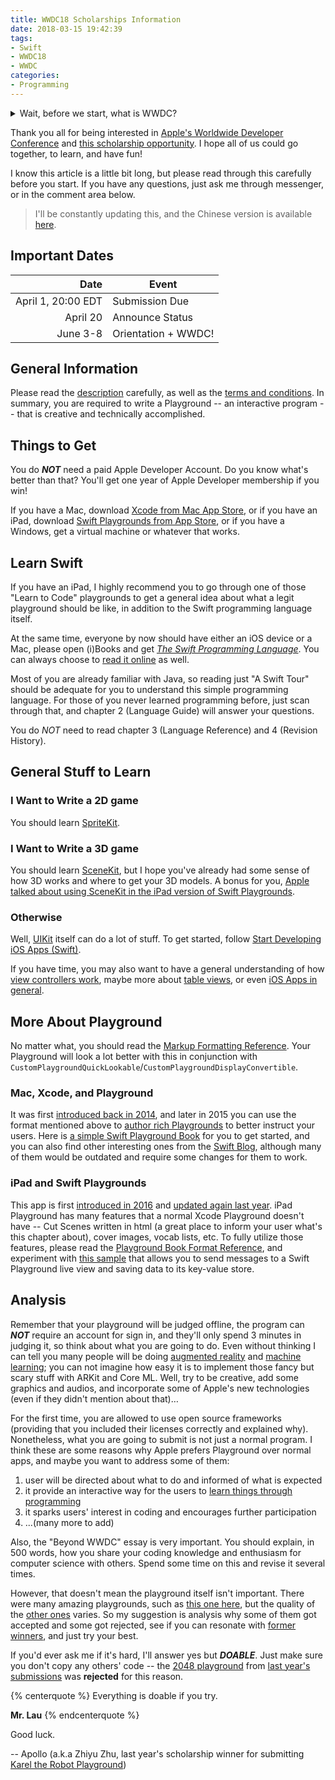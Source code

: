 ```yaml
---
title: WWDC18 Scholarships Information
date: 2018-03-15 19:42:39
tags:
- Swift
- WWDC18
- WWDC
categories:
- Programming
---
```


<details>
<summary>Wait, before we start, what is WWDC?</summary>

I'll add my description soon, but for now, check out the [official website](https://developer.apple.com/wwdc).
</details>

Thank you all for being interested in [Apple's Worldwide Developer Conference](https://developer.apple.com/wwdc) and [this scholarship opportunity](https://developer.apple.com/wwdc/scholarships/). I hope all of us could go together, to learn, and have fun!

I know this article is a little bit long, but please read through this carefully before you start. If you have any questions, just ask me through messenger, or in the comment area below.

> I'll be constantly updating this, and the Chinese version is available [here](https://apollozhu.github.io/2018/03/16/wwdc18-scholarships-info-cn/).

<!-- more -->

## Important Dates

|Date|Event|
|--:|--|
|April 1, 20:00 EDT|Submission Due|
|April 20|Announce Status|
|June 3-8|Orientation + WWDC!|

## General Information

Please read the [description](https://developer.apple.com/wwdc/scholarships/) carefully, as well as the [terms and conditions](https://developer.apple.com/wwdc/scholarships/terms/WWDC18-Scholarship-Terms-and-Conditions.pdf). In summary, you are required to write a Playground -- an interactive program -- that is creative and technically accomplished.

## Things to Get

You do ***NOT*** need a paid Apple Developer Account. Do you know what's better than that? You'll get one year of Apple Developer membership if you win!

If you have a Mac, download [Xcode from Mac App Store](https://itunes.apple.com/app/id497799835), or if you have an iPad, download [Swift Playgrounds from App Store](https://itunes.apple.com/app/id908519492), or if you have a Windows, get a virtual machine or whatever that works.

## Learn Swift

If you have an iPad, I highly recommend you to go through one of those "Learn to Code" playgrounds to get a general idea about what a legit playground should be like, in addition to the Swift programming language itself.

At the same time, everyone by now should have either an iOS device or a Mac, please open (i)Books and get *[The Swift Programming Language](https://itunes.apple.com/book/id1002622538)*. You can always choose to [read it online](https://developer.apple.com/library/content/documentation/Swift/Conceptual/Swift_Programming_Language/index.html) as well.

Most of you are already familiar with Java, so reading just "A Swift Tour" should be adequate for you to understand this simple programming language. For those of you never learned programming before, just scan through that, and chapter 2 (Language Guide) will answer your questions.

You do *NOT* need to read chapter 3 (Language Reference) and 4 (Revision History).

## General Stuff to Learn

### I Want to Write a 2D game

You should learn [SpriteKit](https://developer.apple.com/spritekit/).

### I Want to Write a 3D game

You should learn [SceneKit](https://developer.apple.com/scenekit/), but I hope you've already had some sense of how 3D works and where to get your 3D models. A bonus for you, [Apple talked about using SceneKit in the iPad version of Swift Playgrounds](https://developer.apple.com/videos/play/wwdc2017/605/).

### Otherwise

Well, [UIKit](https://developer.apple.com/documentation/uikit) itself can do a lot of stuff. To get started, follow [Start Developing iOS Apps (Swift)](https://developer.apple.com/library/content/referencelibrary/GettingStarted/DevelopiOSAppsSwift/).

If you have time, you may also want to have a general understanding of how [view controllers work](https://developer.apple.com/library/content/featuredarticles/ViewControllerPGforiPhoneOS), maybe more about [table views](https://developer.apple.com/library/content/documentation/UserExperience/Conceptual/TableView_iPhone/AboutTableViewsiPhone/AboutTableViewsiPhone.html), or even [iOS Apps in general](https://developer.apple.com/library/content/documentation/iPhone/Conceptual/iPhoneOSProgrammingGuide/Introduction/Introduction.html).

## More About Playground

No matter what, you should read the [Markup Formatting Reference](https://developer.apple.com/library/content/documentation/Xcode/Reference/xcode_markup_formatting_ref/). Your Playground will look a lot better with this in conjunction with `CustomPlaygroundQuickLookable`/`CustomPlaygroundDisplayConvertible`.

### Mac, Xcode, and Playground

It was first [introduced back in 2014](https://developer.apple.com/videos/play/wwdc2014/408/), and later in 2015 you can use the format mentioned above to [author rich Playgrounds](https://developer.apple.com/videos/play/wwdc2015/405/) to better instruct your users. Here is [a simple Swift Playground Book](https://developer.apple.com/library/content/samplecode/StarterPlaygroundBook/Introduction/Intro.html) for you to get started, and you can also find other interesting ones from the [Swift Blog](https://developer.apple.com/swift/blog/), although many of them would be outdated and require some changes for them to work.

### iPad and Swift Playgrounds

This app is first [introduced in 2016](https://developer.apple.com/videos/play/wwdc2016/408/) and [updated again last year](https://developer.apple.com/videos/play/wwdc2017/408/). iPad Playground has many features that a normal Xcode Playground doesn't have -- Cut Scenes written in html (a great place to inform your user what's this chapter about), cover images, vocab lists, etc. To fully utilize those features, please read the [Playground Book Format Reference](https://developer.apple.com/library/content/documentation/Xcode/Conceptual/swift_playgrounds_doc_format/), and experiment with [this sample](https://developer.apple.com/library/content/samplecode/TalkingToTheLiveView/Introduction/Intro.html) that allows you to send messages to a Swift Playground live view and saving data to its key-value store.

## Analysis

Remember that your playground will be judged offline, the program can ***NOT*** require an account for sign in, and they'll only spend 3 minutes in judging it, so think about what you are going to do. Even without thinking I can tell you many people will be doing [augmented reality](https://developer.apple.com/arkit) and [machine learning](https://developer.apple.com/coreml); you can not imagine how easy it is to implement those fancy but scary stuff with ARKit and Core ML. Well, try to be creative, add some graphics and audios, and incorporate some of Apple's new technologies (even if they didn't mention about that)…

For the first time, you are allowed to use open source frameworks (providing that you included their licenses correctly and explained why). Nonetheless, what you are going to submit is not just a normal program. I think these are some reasons why Apple prefers Playground over normal apps, and maybe you want to address some of them:

1. user will be directed about what to do and informed of what is expected
2. it provide an interactive way for the users to [learn things through programming](https://developer.apple.com/videos/play/wwdc2017/416/)
3. it sparks users' interest in coding and encourages further participation
4. ...(many more to add)

Also, the "Beyond WWDC" essay is very important. You should explain, in 500 words, how you share your coding knowledge and enthusiasm for computer science with others. Spend some time on this and revise it several times.

However, that doesn't mean the playground itself isn't important. There were many amazing playgrounds, such as [this one here](https://www.youtube.com/watch?v=cq_zLMKB-SE), but the quality of the [other ones](https://www.youtube.com/playlist?list=PLl469UE7Uwr0bdon2CvnpxmQs16qu4nkf) varies. So my suggestion is analysis why some of them got accepted and some got rejected, see if you can resonate with [former winners](https://itunes.apple.com/story/id1358780266), and just try your best.

If you'd ever ask me if it's hard, I'll answer yes but ***DOABLE***. Just make sure you don't copy any others' code -- the [2048 playground](https://github.com/wwdc/2017/issues/7) from [last year's submissions](https://github.com/wwdc/2017) was **rejected** for this reason.

{% centerquote %}
Everything is doable if you try.

**Mr. Lau**
{% endcenterquote %}

Good luck.

-- Apollo (a.k.a Zhiyu Zhu, last year's scholarship winner for submitting [Karel the Robot Playground](https://github.com/ApolloZhu/Swifty-Karel/tree/master))
